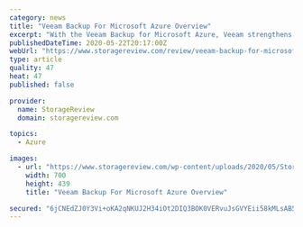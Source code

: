 ```yaml
---
category: news
title: "Veeam Backup For Microsoft Azure Overview"
excerpt: "With the Veeam Backup for Microsoft Azure, Veeam strengthens its data protection offering and supports enterprises to move applications & data to Azure."
publishedDateTime: 2020-05-22T20:17:00Z
webUrl: "https://www.storagereview.com/review/veeam-backup-for-microsoft-azure-overview"
type: article
quality: 47
heat: 47
published: false

provider:
  name: StorageReview
  domain: storagereview.com

topics:
  - Azure

images:
  - url: "https://www.storagereview.com/wp-content/uploads/2020/05/StorageReview-Veeam-Azure-Intro.jpg"
    width: 700
    height: 439
    title: "Veeam Backup For Microsoft Azure Overview"

secured: "6jCNEdZJ0Y3Vi+oKA2qNKUJ2H34iOt2DIQ3BOK0VERvuJsGVYEii58kMLsAB5/F/zNkn9rt8eyO//gcDEocuuc6hbu2zXrGUT+ml3jYzbnt1OYqBMix+QV+ZaqLTHrQe0kOeKEyqasb96hpSE9YDWEnph+oj6GBpMgOxD0p1WWcSbR9Ez5gHS33TAoV2VZ9pcE8RnkWyZ9cJy/D++3DOv0cDdPA3FZLkzbq0R94rOSIWIW+0FliJEzzSDy4e+1QFS6oqHat5YZzV8DdzQV5PyEMC4cPLPJetAGPBtXwIVO+zapg+Vcrav2l1MaKHuSFE/DhNyMwfXACOinqi4F8hND3NPIg6sR1ouL2rJ0fkeV4onhikPpnV6fKCk/b1VCkDyIPlgkY2zqUO+xbbGIbDQXI4tgKT7KbXL61BOZbM7q/E/HiPFlGsrgwk3mGdNX+2Yu2VvI5qqQk5TUuQSJFIM/dpn7sESptFq6mfwh8UrG0=;CcrbkQtaN4TeGHU+T2Wjgw=="
---
```


